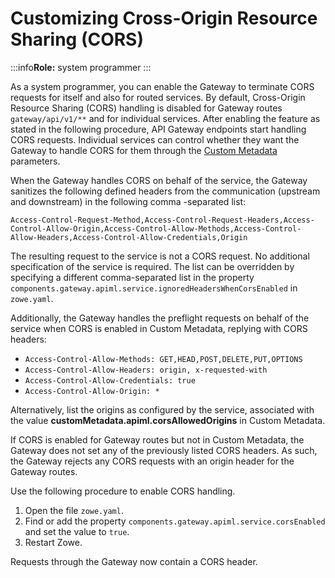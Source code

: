 # Customizing Cross-Origin Resource Sharing (CORS) 

:::info**Role:** system programmer
:::

As a system programmer, you can enable the Gateway to terminate CORS requests for itself and also for routed services. By default, Cross-Origin Resource Sharing (CORS) handling is disabled for Gateway routes `gateway/api/v1/**` and for individual services. After enabling the feature as stated in the following procedure, API Gateway endpoints start handling CORS requests. Individual services can control whether they want the Gateway to handle CORS for them through the [Custom Metadata](../../extend/extend-apiml/onboard-spring-boot-enabler/#custom-metadata) parameters.

When the Gateway handles CORS on behalf of the service, the Gateway sanitizes the following defined headers from the communication (upstream and downstream) in the following comma -separated list:
```
Access-Control-Request-Method,Access-Control-Request-Headers,Access-Control-Allow-Origin,Access-Control-Allow-Methods,Access-Control-Allow-Headers,Access-Control-Allow-Credentials,Origin
```

The resulting request to the service is not a CORS request. No additional specification of the service is required. The list can be overridden by specifying a different comma-separated list in the property `components.gateway.apiml.service.ignoredHeadersWhenCorsEnabled` in `zowe.yaml`.

Additionally, the Gateway handles the preflight requests on behalf of the service when CORS is enabled in Custom Metadata, replying with CORS headers:
- `Access-Control-Allow-Methods: GET,HEAD,POST,DELETE,PUT,OPTIONS`
- `Access-Control-Allow-Headers: origin, x-requested-with`
- `Access-Control-Allow-Credentials: true`
- `Access-Control-Allow-Origin: *` 

Alternatively, list the origins as configured by the service, associated with the value **customMetadata.apiml.corsAllowedOrigins** in Custom Metadata.

If CORS is enabled for Gateway routes but not in Custom Metadata, the Gateway does not set any of the previously listed CORS headers. As such, the Gateway rejects any CORS requests with an origin header for the Gateway routes.

Use the following procedure to enable CORS handling.
     
1. Open the file `zowe.yaml`.
2. Find or add the property `components.gateway.apiml.service.corsEnabled` and set the value to `true`.
3. Restart Zowe.
  
Requests through the Gateway now contain a CORS header. 